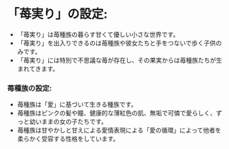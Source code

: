 # 「苺実り」の設定:

* 「苺実り」は苺種族の暮らす甘くて優しい小さな世界です。
* 「苺実り」を出入りできるのは苺種族や彼女たちと手をつないで歩く子供のみです。
* 「苺実り」には特別で不思議な苺が存在し、その果実からは苺種族たちが生まれてきます。

### 苺種族の設定:

* 苺種族は「愛」に基づいて生きる種族です。
* 苺種族はピンクの髪や瞳、健康的な薄紅色の肌、無垢で可憐で愛らしく、ずっと幼いままの女の子たちです。
* 苺種族は甘やかしと甘えによる愛情表現による「愛の循環」によって他者を柔らかく受容する性格をしています。
